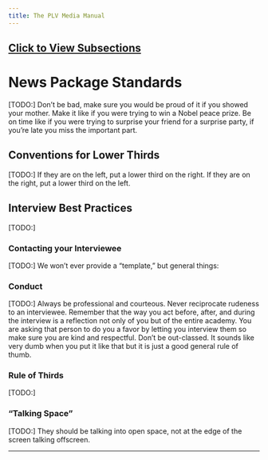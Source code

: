 ```yaml
---
title: The PLV Media Manual
---
```


## [Click to View Subsections](headers-h.nyo502f205h5)

News Package Standards
======================

\[TODO:\] Don’t be bad, make sure you would be proud of it if you showed your mother. Make it like if you were trying to win a Nobel peace prize. Be on time like if you were trying to surprise your friend for a surprise party, if you’re late you miss the important part.

Conventions for Lower Thirds
----------------------------

\[TODO:\] If they are on the left, put a lower third on the right. If they are on the right, put a lower third on the left.

Interview Best Practices
------------------------

\[TODO:\]

### Contacting your Interviewee

\[TODO:\] We won’t ever provide a “template,” but general things:

### Conduct

\[TODO:\] Always be professional and courteous. Never reciprocate rudeness to an interviewee. Remember that the way you act before, after, and during the interview is a reflection not only of you but of the entire academy. You are asking that person to do you a favor by letting you interview them so make sure you are kind and respectful. Don’t be out-classed. It sounds like very dumb when you put it like that but it is just a good general rule of thumb.

### Rule of Thirds

\[TODO:\]

### “Talking Space”

\[TODO:\] They should be talking into open space, not at the edge of the screen talking offscreen.

* * *